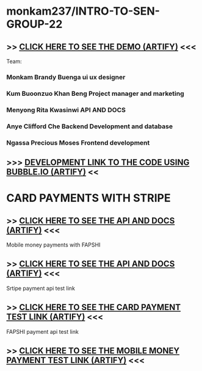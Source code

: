# monkam237/INTRO-TO-SEN-GROUP-22
## >> [CLICK HERE TO SEE THE DEMO (ARTIFY)](https://monkam.bubbleapps.io/version-test/?H=Home) <<<
Team:
### Monkam Brandy Buenga ui ux designer
### Kum Buoonzuo Khan Beng Project manager and marketing
### Menyong Rita Kwasinwi  API AND DOCS
### Anye Clifford Che Backend Development and database
### Ngassa Precious Moses Frontend development

## >>> [DEVELOPMENT LINK TO THE CODE USING BUBBLE.IO (ARTIFY)](https://bubble.io/page?id=monkam&tab=tabs-1&name=index) <<

# CARD PAYMENTS WITH STRIPE
## >> [CLICK HERE TO SEE THE API AND DOCS (ARTIFY)](https://docs.stripe.com/api/payment_methods) <<<

Mobile money payments with FAPSHI
## >> [CLICK HERE TO SEE THE API AND DOCS (ARTIFY)](https://documentation.fapshi.com/dev-tools.html) <<<
Srtipe payment api test link
## >> [CLICK HERE TO SEE THE CARD PAYMENT TEST LINK (ARTIFY)](https://buy.stripe.com/test_3csaFCbuU3pE5Xi5kk) <<<
FAPSHI payment api test link
## >> [CLICK HERE TO SEE THE MOBILE MONEY PAYMENT TEST LINK (ARTIFY)](https://checkout.fapshi.com/link/28553440) <<<
